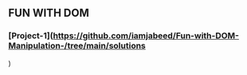 ## FUN WITH DOM

### [Project-1](https://github.com/iamjabeed/Fun-with-DOM-Manipulation-/tree/main/solutions
)